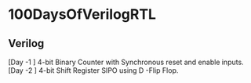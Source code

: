 # 100DaysOfVerilogRTL

## Verilog <br>
[Day -1 ]  4-bit Binary Counter with Synchronous reset and enable inputs.
[Day -2 ]  4-bit Shift Register SIPO using D -Flip Flop.
